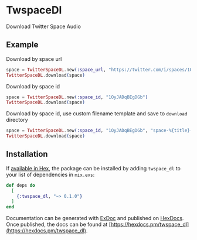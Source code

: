 # TwspaceDl

Download Twitter Space Audio

## Example
Download by space url
```elixir
space = TwitterSpaceDL.new(:space_url, "https://twitter.com/i/spaces/1OyJADqBEgDGb")
TwitterSpaceDL.download(space)
```

Download by space id
```elixir
space = TwitterSpaceDL.new(:space_id, "1OyJADqBEgDGb")
TwitterSpaceDL.download(space)
```

Download by space id, use custom filename template and save to `download` directory
```elixir
space = TwitterSpaceDL.new(:space_id, "1OyJADqBEgDGb", "space-%{title}-%{rest_id}-%{created_at}", "./download")
TwitterSpaceDL.download(space)
```

## Installation

If [available in Hex](https://hex.pm/docs/publish), the package can be installed
by adding `twspace_dl` to your list of dependencies in `mix.exs`:

```elixir
def deps do
  [
    {:twspace_dl, "~> 0.1.0"}
  ]
end
```

Documentation can be generated with [ExDoc](https://github.com/elixir-lang/ex_doc)
and published on [HexDocs](https://hexdocs.pm). Once published, the docs can
be found at [https://hexdocs.pm/twspace_dl](https://hexdocs.pm/twspace_dl).
